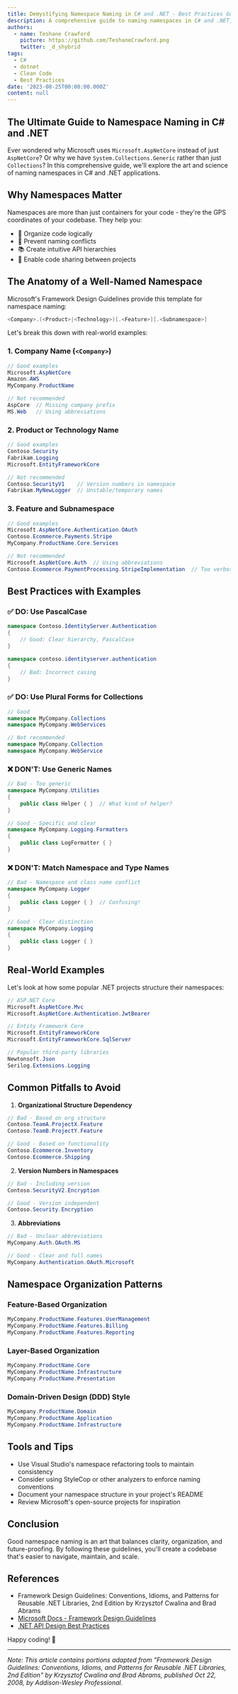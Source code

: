 ```yaml
---
title: Demystifying Namespace Naming in C# and .NET - Best Practices Guide
description: A comprehensive guide to naming namespaces in C# and .NET, including best practices, common pitfalls, and real-world examples.
authors:
  - name: Teshane Crawford
    picture: https://github.com/TeshaneCrawford.png
    twitter: _d_shybrid
tags:
  - C#
  - dotnet
  - Clean Code
  - Best Practices
date: '2023-08-25T00:00:00.000Z'
content: null
---
```


## The Ultimate Guide to Namespace Naming in C# and .NET

Ever wondered why Microsoft uses `Microsoft.AspNetCore` instead of just `AspNetCore`? Or why we have `System.Collections.Generic` rather than just `Collections`? In this comprehensive guide, we'll explore the art and science of naming namespaces in C# and .NET applications.

## Why Namespaces Matter

Namespaces are more than just containers for your code - they're the GPS coordinates of your codebase. They help you:

- 🎯 Organize code logically
- 🔄 Prevent naming conflicts
- 📚 Create intuitive API hierarchies
- 🤝 Enable code sharing between projects

## The Anatomy of a Well-Named Namespace

Microsoft's Framework Design Guidelines provide this template for namespace naming:

```csharp [file.cs]
<Company>.(<Product>|<Technology>)[.<Feature>][.<Subnamespace>]
```

Let's break this down with real-world examples:

### 1. Company Name (`<Company>`)

```csharp
// Good examples
Microsoft.AspNetCore
Amazon.AWS
MyCompany.ProductName

// Not recommended
AspCore  // Missing company prefix
MS.Web   // Using abbreviations
```

### 2. Product or Technology Name

```csharp
// Good examples
Contoso.Security
Fabrikam.Logging
Microsoft.EntityFrameworkCore

// Not recommended
Contoso.SecurityV1    // Version numbers in namespace
Fabrikam.MyNewLogger  // Unstable/temporary names
```

### 3. Feature and Subnamespace

```csharp
// Good examples
Microsoft.AspNetCore.Authentication.OAuth
Contoso.Ecommerce.Payments.Stripe
MyCompany.ProductName.Core.Services

// Not recommended
Microsoft.AspNetCore.Auth  // Using abbreviations
Contoso.Ecommerce.PaymentProcessing.StripeImplementation  // Too verbose
```

## Best Practices with Examples

### ✅ DO: Use PascalCase

```csharp [GoodFile.cs]
namespace Contoso.IdentityServer.Authentication
{
    // Good: Clear hierarchy, PascalCase
}

namespace contoso.identityserver.authentication
{
    // Bad: Incorrect casing
}
```

### ✅ DO: Use Plural Forms for Collections

```csharp
// Good
namespace MyCompany.Collections
namespace MyCompany.WebServices

// Not recommended
namespace MyCompany.Collection
namespace MyCompany.WebService
```

### ❌ DON'T: Use Generic Names

```csharp [BadFile.cs]
// Bad - Too generic
namespace MyCompany.Utilities
{
    public class Helper { }  // What kind of helper?
}

// Good - Specific and clear
namespace MyCompany.Logging.Formatters
{
    public class LogFormatter { }
}
```

### ❌ DON'T: Match Namespace and Type Names

```csharp [BadFile.cs]
// Bad - Namespace and class name conflict
namespace MyCompany.Logger
{
    public class Logger { }  // Confusing!
}

// Good - Clear distinction
namespace MyCompany.Logging
{
    public class Logger { }
}
```

## Real-World Examples

Let's look at how some popular .NET projects structure their namespaces:

```csharp
// ASP.NET Core
Microsoft.AspNetCore.Mvc
Microsoft.AspNetCore.Authentication.JwtBearer

// Entity Framework Core
Microsoft.EntityFrameworkCore
Microsoft.EntityFrameworkCore.SqlServer

// Popular third-party libraries
Newtonsoft.Json
Serilog.Extensions.Logging
```

## Common Pitfalls to Avoid

1. **Organizational Structure Dependency**

```csharp
// Bad - Based on org structure
Contoso.TeamA.ProjectX.Feature
Contoso.TeamB.ProjectY.Feature

// Good - Based on functionality
Contoso.Ecommerce.Inventory
Contoso.Ecommerce.Shipping
```

2. **Version Numbers in Namespaces**

```csharp
// Bad - Including version
Contoso.SecurityV2.Encryption

// Good - Version independent
Contoso.Security.Encryption
```

3. **Abbreviations**

```csharp
// Bad - Unclear abbreviations
MyCompany.Auth.OAuth.MS

// Good - Clear and full names
MyCompany.Authentication.OAuth.Microsoft
```

## Namespace Organization Patterns

### Feature-Based Organization

```csharp
MyCompany.ProductName.Features.UserManagement
MyCompany.ProductName.Features.Billing
MyCompany.ProductName.Features.Reporting
```

### Layer-Based Organization

```csharp
MyCompany.ProductName.Core
MyCompany.ProductName.Infrastructure
MyCompany.ProductName.Presentation
```

### Domain-Driven Design (DDD) Style

```csharp
MyCompany.ProductName.Domain
MyCompany.ProductName.Application
MyCompany.ProductName.Infrastructure
```

## Tools and Tips

- Use Visual Studio's namespace refactoring tools to maintain consistency
- Consider using StyleCop or other analyzers to enforce naming conventions
- Document your namespace structure in your project's README
- Review Microsoft's open-source projects for inspiration

## Conclusion

Good namespace naming is an art that balances clarity, organization, and future-proofing. By following these guidelines, you'll create a codebase that's easier to navigate, maintain, and scale.

## References

- Framework Design Guidelines: Conventions, Idioms, and Patterns for Reusable .NET Libraries, 2nd Edition by Krzysztof Cwalina and Brad Abrams
- [Microsoft Docs - Framework Design Guidelines](https://docs.microsoft.com/en-us/dotnet/standard/design-guidelines/)
- [.NET API Design Best Practices](https://github.com/dotnet/runtime/blob/main/docs/coding-guidelines/framework-design-guidelines-digest.md)

Happy coding! 🚀

---

_Note: This article contains portions adapted from "Framework Design Guidelines: Conventions, Idioms, and Patterns for Reusable .NET Libraries, 2nd Edition" by Krzysztof Cwalina and Brad Abrams, published Oct 22, 2008, by Addison-Wesley Professional._
